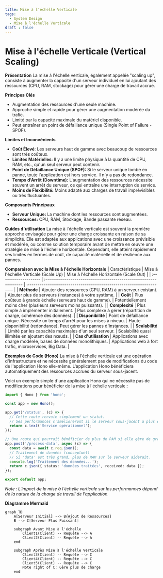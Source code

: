 ```yaml
---
title: Mise à l'échelle Verticale
tags:
  - System Design
  - Mise à l'échelle Verticale
draft : false
---
```


# Mise à l'échelle Verticale (Vertical Scaling)

**Présentation**
La mise à l'échelle verticale, également appelée "scaling up", consiste à augmenter la capacité d'un serveur individuel en lui ajoutant des ressources (CPU, RAM, stockage) pour gérer une charge de travail accrue.

**Principes Clés**
- Augmentation des ressources d'une seule machine.
- Approche simple et rapide pour gérer une augmentation modérée du trafic.
- Limité par la capacité maximale du matériel disponible.
- Peut entraîner un point de défaillance unique (Single Point of Failure - SPOF).

**Limites et Inconvénients**
- **Coût Élevé:** Les serveurs haut de gamme avec beaucoup de ressources sont très coûteux.
- **Limites Matérielles:** Il y a une limite physique à la quantité de CPU, RAM, etc., qu'un seul serveur peut contenir.
- **Point de Défaillance Unique (SPOF):** Si le serveur unique tombe en panne, toute l'application est hors service. Il n'y a pas de redondance.
- **Temps d'Arrêt (Downtime):** L'augmentation des ressources nécessite souvent un arrêt du serveur, ce qui entraîne une interruption de service.
- **Moins de Flexibilité:** Moins adapté aux charges de travail imprévisibles ou très fluctuantes.

**Composants Principaux**
- **Serveur Unique:** La machine dont les ressources sont augmentées.
- **Ressources:** CPU, RAM, Stockage, Bande passante réseau.

**Guides d'utilisation**
La mise à l'échelle verticale est souvent la première approche envisagée pour gérer une charge croissante en raison de sa simplicité. Elle est adaptée aux applications avec une croissance prévisible et modérée, ou comme solution temporaire avant de mettre en œuvre une stratégie de mise à l'échelle horizontale. Cependant, elle atteint rapidement ses limites en termes de coût, de capacité matérielle et de résilience aux pannes.

**Comparaison avec la Mise à l'échelle Horizontale**
| Caractéristique       | Mise à l'échelle Verticale (Scale Up)                               | Mise à l'échelle Horizontale (Scale Out)                               |
| :-------------------- | :------------------------------------------------------------------ | :---------------------------------------------------------------------- |
| **Méthode**           | Ajouter des ressources (CPU, RAM) à un serveur existant.            | Ajouter plus de serveurs (instances) à votre système.                   |
| **Coût**              | Plus coûteux à grande échelle (serveurs haut de gamme).             | Potentiellement moins cher (plusieurs serveurs moins puissants).       |
| **Complexité**        | Plus simple à implémenter initialement.                             | Plus complexe à gérer (répartition de charge, cohérence des données).  |
| **Disponibilité**     | Point de défaillance unique. Nécessite un temps d'arrêt pour les mises à niveau. | Haute disponibilité (redondance). Peut gérer les pannes d'instances.   |
| **Scalabilité**       | Limité par les capacités maximales d'un seul serveur.              | Scalabilité quasi illimitée en ajoutant des nœuds.                     |
| **Cas d'utilisation** | Applications avec charge modérée, bases de données monolithiques.    | Applications web à fort trafic, microservices, Big Data.                |

**Exemples de Code (Hono)**
La mise à l'échelle verticale est une opération d'infrastructure et ne nécessite généralement pas de modifications du code de l'application Hono elle-même. L'application Hono bénéficiera automatiquement des ressources accrues du serveur sous-jacent.

Voici un exemple simple d'une application Hono qui ne nécessite pas de modifications pour bénéficier de la mise à l'échelle verticale :

```typescript
import { Hono } from 'hono';

const app = new Hono();

app.get('/status', (c) => {
  // Cette route renvoie simplement un statut.
  // Ses performances s'amélioreront si le serveur sous-jacent a plus de CPU/RAM.
  return c.text('Service opérationnel');
});

// Une route qui pourrait bénéficier de plus de RAM si elle gère de grandes quantités de données en mémoire
app.post('/process-data', async (c) => {
  const data = await c.req.json();
  // Traitement de données (conceptuel)
  // Si 'data' est très grand, plus de RAM sur le serveur aiderait.
  console.log('Traitement des données...');
  return c.json({ status: 'données traitées', received: data });
});

export default app;
```
*Note : L'impact de la mise à l'échelle verticale sur les performances dépend de la nature de la charge de travail de l'application.*

**Diagramme Mermaid**
```mermaid
graph TD
    A[Serveur Initial] --> B{Ajout de Ressources}
    B --> C[Serveur Plus Puissant]

    subgraph Avant Mise à l'échelle
        Client1(Client) -- Requête --> A
        Client2(Client) -- Requête --> A
    end

    subgraph Après Mise à l'échelle Verticale
        Client3(Client) -- Requête --> C
        Client4(Client) -- Requête --> C
        Client5(Client) -- Requête --> C
        Note right of C: Gère plus de charge
    end